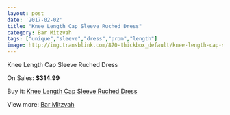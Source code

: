 ```yaml
---
layout: post
date: '2017-02-02'
title: "Knee Length Cap Sleeve Ruched Dress"
category: Bar Mitzvah
tags: ["unique","sleeve","dress","prom","length"]
image: http://img.transblink.com/870-thickbox_default/knee-length-cap-sleeve-ruched-dress.jpg
---
```

Knee Length Cap Sleeve Ruched Dress

On Sales: **$314.99**
<a href="https://www.transblink.com/en/bar-mitzvah/251-knee-length-cap-sleeve-ruched-dress.html"><amp-img layout="responsive" width="600" height="600" src="//img.transblink.com/870-thickbox_default/knee-length-cap-sleeve-ruched-dress.jpg" alt="Knee Length Cap Sleeve Ruched Dress 0" /></a>
<a href="https://www.transblink.com/en/bar-mitzvah/251-knee-length-cap-sleeve-ruched-dress.html"><amp-img layout="responsive" width="600" height="600" src="//img.transblink.com/872-thickbox_default/knee-length-cap-sleeve-ruched-dress.jpg" alt="Knee Length Cap Sleeve Ruched Dress 1" /></a>
<a href="https://www.transblink.com/en/bar-mitzvah/251-knee-length-cap-sleeve-ruched-dress.html"><amp-img layout="responsive" width="600" height="600" src="//img.transblink.com/871-thickbox_default/knee-length-cap-sleeve-ruched-dress.jpg" alt="Knee Length Cap Sleeve Ruched Dress 2" /></a>

Buy it: [Knee Length Cap Sleeve Ruched Dress](https://www.transblink.com/en/bar-mitzvah/251-knee-length-cap-sleeve-ruched-dress.html "Knee Length Cap Sleeve Ruched Dress")

View more: [Bar Mitzvah](https://www.transblink.com/en/2-bar-mitzvah "Bar Mitzvah")
